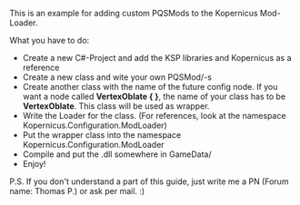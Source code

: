 This is an example for adding custom PQSMods to the Kopernicus Mod-Loader.

What you have to do:

* Create a new C#-Project and add the KSP libraries and Kopernicus as a reference
* Create a new class and wite your own PQSMod/-s
* Create another class with the name of the future config node. If you want a node called **VertexOblate { }**, the name of your class has to be **VertexOblate**. This class will be used as wrapper.
* Write the Loader for the class. (For references, look at the namespace Kopernicus.Configuration.ModLoader)
* Put the wrapper class into the namespace Kopernicus.Configuration.ModLoader
* Compile and put the .dll somewhere in GameData/
* Enjoy!

P.S. If you don't understand a part of this guide, just write me a PN (Forum name: Thomas P.) or ask per mail. :)